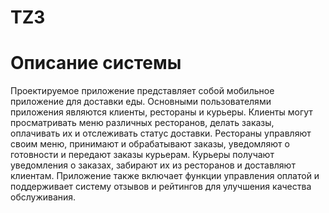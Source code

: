 # TZ3
# Описание системы

Проектируемое приложение представляет собой мобильное приложение для доставки еды. Основными пользователями приложения являются клиенты, рестораны и курьеры. Клиенты могут просматривать меню различных ресторанов, делать заказы, оплачивать их и отслеживать статус доставки. Рестораны управляют своим меню, принимают и обрабатывают заказы, уведомляют о готовности и передают заказы курьерам. Курьеры получают уведомления о заказах, забирают их из ресторанов и доставляют клиентам. Приложение также включает функции управления оплатой и поддерживает систему отзывов и рейтингов для улучшения качества обслуживания.
